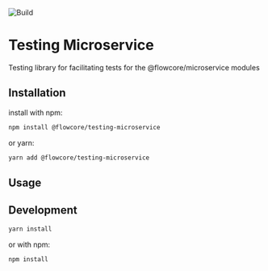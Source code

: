 ![Build](https://github.com/flowcore-io/library-testing-microservice-ts/actions/workflows/publish.yml/badge.svg)

# Testing Microservice

Testing library for facilitating tests for the @flowcore/microservice modules

## Installation

install with npm:

```bash
npm install @flowcore/testing-microservice
```

or yarn:

```bash
yarn add @flowcore/testing-microservice
```

## Usage

## Development

```bash
yarn install
```

or with npm:

```bash
npm install
```